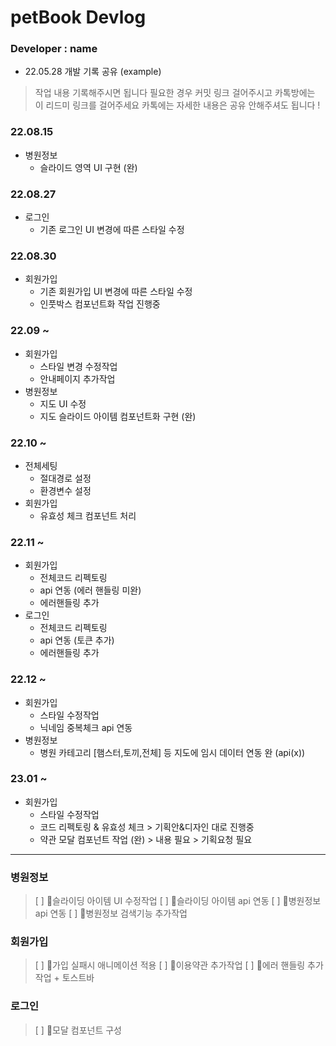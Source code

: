 # petBook Devlog

### Developer : name

- 22.05.28 개발 기록 공유 (example)

> 작업 내용 기록해주시면 됩니다
> 필요한 경우 커밋 링크 걸어주시고
> 카톡방에는 이 리드미 링크를 걸어주세요
> 카톡에는 자세한 내용은 공유 안해주셔도 됩니다 !

### 22.08.15

- 병원정보
  - 슬라이드 영역 UI 구현 (완)

### 22.08.27

- 로그인
  - 기존 로그인 UI 변경에 따른 스타일 수정

### 22.08.30

- 회원가입
  - 기존 회원가입 UI 변경에 따른 스타일 수정
  - 인풋박스 컴포넌트화 작업 진행중

### 22.09 ~

- 회원가입
  - 스타일 변경 수정작업
  - 안내페이지 추가작업
- 병원정보
  - 지도 UI 수정
  - 지도 슬라이드 아이템 컴포넌트화 구현 (완)

### 22.10 ~

- 전체세팅
  - 절대경로 설정
  - 환경변수 설정
- 회원가입
  - 유효성 체크 컴포넌트 처리

### 22.11 ~

- 회원가입
  - 전체코드 리펙토링
  - api 연동 (에러 핸들링 미완)
  - 에러핸들링 추가
- 로그인
  - 전체코드 리펙토링
  - api 연동 (토큰 추가)
  - 에러핸들링 추가

### 22.12 ~

- 회원가입
  - 스타일 수정작업
  - 닉네임 중복체크 api 연동
- 병원정보
  - 병원 카테고리 [햄스터,토끼,전체] 등 지도에 임시 데이터 연동 완 (api(x))

### 23.01 ~

- 회원가입
  - 스타일 수정작업
  - 코드 리펙토링 & 유효성 체크 > 기획안&디자인 대로 진행중
  - 약관 모달 컴포넌트 작업 (완) > 내용 필요 > 기획요청 필요

<hr />

### 병원정보

> [ ] 슬라이딩 아이템 UI 수정작업
> [ ] 슬라이딩 아이템 api 연동
> [ ] 병원정보 api 연동
> [ ] 병원정보 검색기능 추가작업

### 회원가입

> [ ] 가입 실패시 애니메이션 적용
> [ ] 이용약관 추가작업
> [ ] 에러 핸들링 추가작업 + 토스트바

### 로그인

> [ ] 모달 컴포넌트 구성
